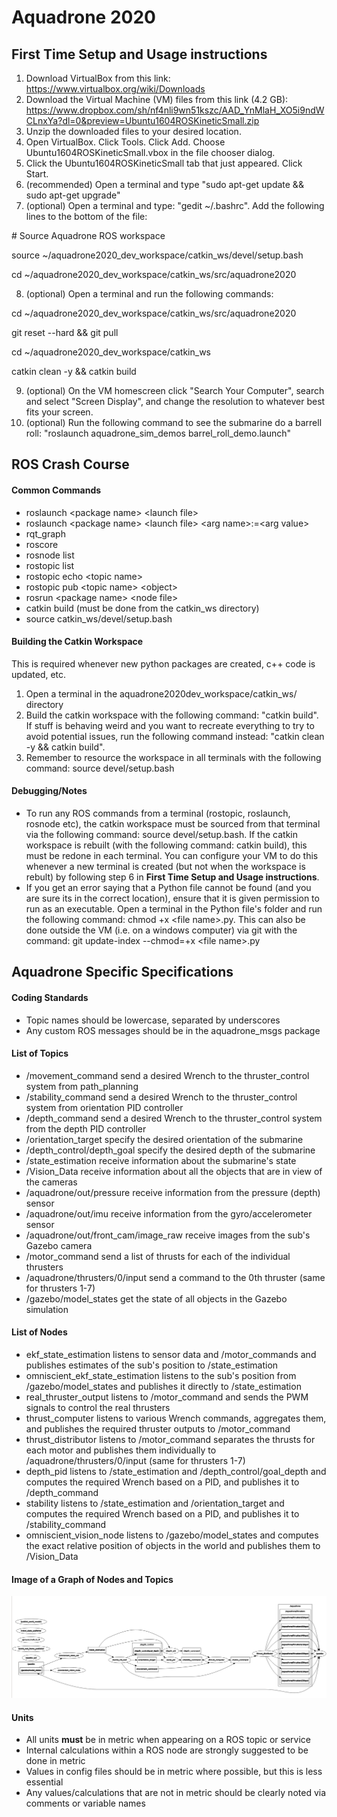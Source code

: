 # Aquadrone 2020

## First Time Setup and Usage instructions
1. Download VirtualBox from this link: https://www.virtualbox.org/wiki/Downloads
2. Download the Virtual Machine (VM) files from this link (4.2 GB): 
https://www.dropbox.com/sh/nf4nli9wn51kszc/AAD_YnMlaH_XO5i9ndWCLnxYa?dl=0&preview=Ubuntu1604ROSKineticSmall.zip
3. Unzip the downloaded files to your desired location.
4. Open VirtualBox. Click Tools. Click Add. Choose Ubuntu1604ROSKineticSmall.vbox in the file chooser dialog.
5. Click the Ubuntu1604ROSKineticSmall tab that just appeared. Click Start.
6. (recommended) Open a terminal and type "sudo apt-get update && sudo apt-get upgrade"
7. (optional) Open a terminal and type: "gedit ~/.bashrc". Add the following lines to the bottom of the file:

\# Source Aquadrone ROS workspace

source ~/aquadrone2020_dev_workspace/catkin_ws/devel/setup.bash

cd ~/aquadrone2020_dev_workspace/catkin_ws/src/aquadrone2020

8. (optional) Open a terminal and run the following commands:

cd ~/aquadrone2020_dev_workspace/catkin_ws/src/aquadrone2020

git reset --hard && git pull

cd ~/aquadrone2020_dev_workspace/catkin_ws

catkin clean -y && catkin build

9. (optional) On the VM homescreen click "Search Your Computer", search and select "Screen Display", and change the resolution to whatever best fits your screen. 
10. (optional) Run the following command to see the submarine do a barrell roll: "roslaunch aquadrone_sim_demos barrel_roll_demo.launch"

## ROS Crash Course
#### Common Commands
- roslaunch \<package name> \<launch file>
- roslaunch \<package name> \<launch file> \<arg name>:=\<arg value>
- rqt_graph
- roscore
- rosnode list
- rostopic list
- rostopic echo \<topic name>
- rostopic pub \<topic name> \<object>
- rosrun \<package name> \<node file>
- catkin build (must be done from the catkin_ws directory)
- source catkin_ws/devel/setup.bash

#### Building the Catkin Workspace
This is required whenever new python packages are created, c++ code is updated, etc.

1. Open a terminal in the aquadrone2020dev_workspace/catkin_ws/ directory
2. Build the catkin workspace with the following command: "catkin build". If stuff is behaving weird and you want to recreate everything to try to avoid potential issues, run the following command instead: "catkin clean -y && catkin build".
3. Remember to resource the workspace in all terminals with the following command: source devel/setup.bash

#### Debugging/Notes
- To run any ROS commands from a terminal (rostopic, roslaunch, rosnode etc), the catkin workspace must be sourced from 
that terminal via the following command: source devel/setup.bash. If the catkin workspace is rebuilt (with the following command: catkin build), this must be redone in each terminal. You can configure your VM to do this whenever a new terminal is created (but not when the workspace is rebult) by following step 6 in **First Time Setup and Usage instructions**.
- If you get an error saying that a Python file cannot be found (and you are sure its in the correct location), ensure 
that it is given permission to run as an executable. Open a terminal in the Python file's folder and run the following 
command: chmod +x \<file name>.py. This can also be done outside the VM (i.e. on a windows computer) via git with the command: git update-index --chmod=+x \<file name>.py

## Aquadrone Specific Specifications

#### Coding Standards
- Topic names should be lowercase, separated by underscores
- Any custom ROS messages should be in the aquadrone_msgs package

#### List of Topics
- /movement_command send a desired Wrench to the thruster_control system from path_planning
- /stability_command send a desired Wrench to the thruster_control system from orientation PID controller
- /depth_command send a desired Wrench to the thruster_control system from the depth PID controller
- /orientation_target specify the desired orientation of the submarine
- /depth_control/depth_goal specify the desired depth of the submarine
- /state_estimation receive information about the submarine's state
- /Vision_Data receive information about all the objects that are in view of the cameras
- /aquadrone/out/pressure receive information from the pressure (depth) sensor
- /aquadrone/out/imu receive information from the gyro/accelerometer sensor
- /aquadrone/out/front_cam/image_raw receive images from the sub's Gazebo camera
- /motor_command send a list of thrusts for each of the individual thrusters
- /aquadrone/thrusters/0/input send a command to the 0th thruster (same for thrusters 1-7)
- /gazebo/model_states get the state of all objects in the Gazebo simulation

#### List of Nodes
- ekf_state_estimation listens to sensor data and /motor_commands and publishes estimates of the sub's position to /state_estimation
- omniscient_ekf_state_estimation listens to the sub's position from /gazebo/model_states and publishes it directly to /state_estimation
- real_thruster_output listens to /motor_command and sends the PWM signals to control the real thrusters
- thrust_computer listens to various Wrench commands, aggregates them, and publishes the required thruster outputs to /motor_command
- thrust_distributor listens to /motor_command separates the thrusts for each motor and publishes them individually to /aquadrone/thrusters/0/input (same for thrusters 1-7)
- depth_pid listens to /state_estimation and /depth_control/goal_depth and computes the required Wrench based on a PID, and publishes it to /depth_command
- stability listens to /state_estimation and /orientation_target and computes the required Wrench based on a PID, and publishes it to /stability_command
- omniscient_vision_node listens to /gazebo/model_states and computes the exact relative position of objects in the world and publishes them to /Vision_Data

#### Image of a Graph of Nodes and Topics

![Image of a Graph of Nodes and Topics](/path_planning/images/rqt_graph.png)

#### Units
- All units **must** be in metric when appearing on a ROS topic or service
- Internal calculations within a ROS node are strongly suggested to be done in metric
- Values in config files should be in metric where possible, but this is less essential
- Any values/calculations that are not in metric should be clearly noted via comments or variable names
